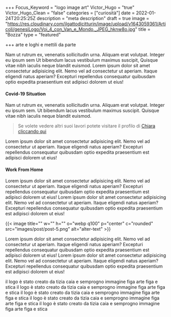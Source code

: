 +++
Focus_Keyword = "logo image art"
Victor_Hugo = "true"
Victor_Hugo_Clean = "false"
categories = ["curiosità"]
date = 2022-01-24T20:25:25Z
description = "meta description"
draft = true
image = "https://res.cloudinary.com/ilgattodicitturin/image/upload/v1643059361/Articoli/genesiLogo/Voi_4_con_Van_e_Mondo._JPEG_hknw8o.jpg"
title = "Bozza"
type = "featured"

+++
arte e loghi e mettili da parte

Nam ut rutrum ex, venenatis sollicitudin urna. Aliquam erat volutpat. Integer eu ipsum sem Ut bibendum lacus vestibulum maximus suscipit, Quisque vitae nibh iaculis neque blandit euismod. Lorem ipsum dolor sit amet consectetur adipisicing elit. Nemo vel ad consectetur ut aperiam. Itaque eligendi natus aperiam? Excepturi repellendus consequatur quibusdam optio expedita praesentium est adipisci dolorem ut eius!


#### Covid-19 Situation
Nam ut rutrum ex, venenatis sollicitudin urna. Aliquam erat volutpat. Integer eu ipsum sem. Ut bibendum lacus vestibulum maximus suscipit. Quisque vitae nibh iaculis neque blandit euismod.

> Se volete vedere altri suoi lavori potete visitare il profilo di [Chiara cliccando qui](https://instagram.com/chiara.di.giovanni)

Lorem ipsum dolor sit amet consectetur adipisicing elit. Nemo vel ad consectetur ut aperiam. Itaque eligendi natus aperiam? Excepturi repellendus consequatur quibusdam optio expedita praesentium est adipisci dolorem ut eius!

#### Work From Home
Lorem ipsum dolor sit amet consectetur adipisicing elit. Nemo vel ad consectetur ut aperiam. Itaque eligendi natus aperiam? Excepturi repellendus consequatur quibusdam optio expedita praesentium est adipisci dolorem ut eius! Lorem ipsum dolor sit amet consectetur adipisicing elit. Nemo vel ad consectetur ut aperiam. Itaque eligendi natus aperiam? Excepturi repellendus consequatur quibusdam optio expedita praesentium est adipisci dolorem ut eius!

{{< image title="" w="" h="" o="webp q100" p="center" c="rounded" src="images/post/post-5.png" alt="alter-text" >}}



Lorem ipsum dolor sit amet consectetur adipisicing elit. Nemo vel ad consectetur ut aperiam. Itaque eligendi natus aperiam? Excepturi repellendus consequatur quibusdam optio expedita praesentium est adipisci dolorem ut eius! Lorem ipsum dolor sit amet consectetur adipisicing elit. Nemo vel ad consectetur ut aperiam. Itaque eligendi natus aperiam? Excepturi repellendus consequatur quibusdam optio expedita praesentium est adipisci dolorem ut eius!

il logo è stato creato da tizia caia e semprogno
immagine figa arte figa e stica
il logo è stato creato da tizia caia e semprogno
immagine figa arte figa e stica
il logo è stato creato da tizia caia e semprogno
immagine figa arte figa e stica
il logo è stato creato da tizia caia e semprogno
immagine figa arte figa e stica
il logo è stato creato da tizia caia e semprogno
immagine figa arte figa e stica